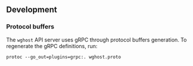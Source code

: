 ## Development

### Protocol buffers

The `wghost` API server uses gRPC through protocol buffers generation. To regenerate the gRPC definitions, run:

````
protoc --go_out=plugins=grpc:. wghost.proto
````
